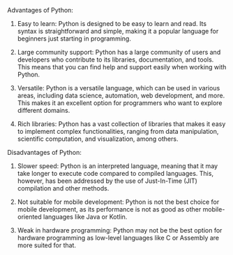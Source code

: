 Advantages of Python:

1. Easy to learn: Python is designed to be easy to learn and read. Its syntax is straightforward and simple, making it a popular language for beginners just starting in programming.

2. Large community support: Python has a large community of users and developers who contribute to its libraries, documentation, and tools. This means that you can find help and support easily when working with Python.

3. Versatile: Python is a versatile language, which can be used in various areas, including data science, automation, web development, and more. This makes it an excellent option for programmers who want to explore different domains.

4. Rich libraries: Python has a vast collection of libraries that makes it easy to implement complex functionalities, ranging from data manipulation, scientific computation, and visualization, among others.

Disadvantages of Python:

1. Slower speed: Python is an interpreted language, meaning that it may take longer to execute code compared to compiled languages. This, however, has been addressed by the use of Just-In-Time (JIT) compilation and other methods.

2. Not suitable for mobile development: Python is not the best choice for mobile development, as its performance is not as good as other mobile-oriented languages like Java or Kotlin.

3. Weak in hardware programming: Python may not be the best option for hardware programming as low-level languages like C or Assembly are more suited for that.
